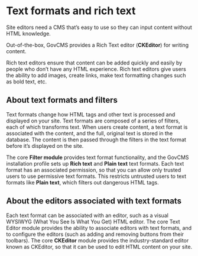 # Text formats and rich text

Site editors need a CMS that’s easy to use so they can input content without HTML knowledge.

Out-of-the-box, GovCMS provides a Rich Text editor \(**CKEditor**\) for writing content.

Rich text editors ensure that content can be added quickly and easily by people who don’t have any HTML experience. Rich text editors give users the ability to add images, create links, make text formatting changes such as bold text, etc.

## About text formats and filters

Text formats change how HTML tags and other text is processed and displayed on your site. Text formats are composed of a series of filters, each of which transforms text. When users create content, a text format is associated with the content, and the full, original text is stored in the database. The content is then passed through the filters in the text format before it’s displayed on the site.

The core **Filter module** provides text format functionality, and the GovCMS installation profile sets up **Rich text** and **Plain text** text formats. Each text format has an associated permission, so that you can allow only trusted users to use permissive text formats. This restricts untrusted users to text formats like **Plain text**, which filters out dangerous HTML tags.

## About the editors associated with text formats

Each text format can be associated with an editor, such as a visual WYSIWYG \(What You See Is What You Get\) HTML editor. The core Text Editor module provides the ability to associate editors with text formats, and to configure the editors \(such as adding and removing buttons from their toolbars\). The core **CKEditor** module provides the industry-standard editor known as CKEditor, so that it can be used to edit HTML content on your site.

